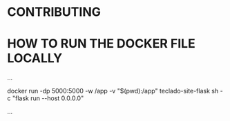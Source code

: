 # CONTRIBUTING
# HOW TO RUN THE DOCKER FILE LOCALLY

...

docker run -dp 5000:5000 -w /app -v "$(pwd):/app" teclado-site-flask sh -c "flask run --host 0.0.0.0"

...
